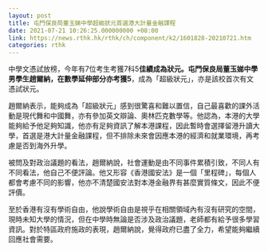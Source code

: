 ```yaml
---
layout: post
title: 屯門保良局董玉娣中學超級狀元首選港大計量金融課程
date: 2021-07-21 10:26:25.000000000 +08:00
link: https://news.rthk.hk/rthk/ch/component/k2/1601828-20210721.htm
categories: rthk
---
```


中學文憑試放榜，今年有7位考生考獲7科5**佳績成為狀元。屯門保良局董玉娣中學男學生趙爾納，在數學延伸部分亦考獲5**，成為「超級狀元」，亦是該校首次有文憑試狀元。

趙爾納表示，能夠成為「超級狀元」感到很驚喜和難以置信，自己最喜歡的課外活動是現代舞和中國舞，亦有參加英文辯論、奧林匹克數學等。他認為，本港的大學能夠給予他足夠知識，他亦有足夠資訊了解本港課程，因此暫時會選擇留港升讀大學，首選是港大計量金融課程，但不排除未來會因應本港的經濟和就業環境，再考慮是否到海外升學。

被問及對政治議題的看法，趙爾納說，社會運動是由不同事件累積引致，不同人有不同看法，他自己不便評論。他又形容《香港國安法》是一個「里程碑」，每個人都會考慮不同的影響，他亦不清楚國安法對本港金融界有甚麼實質條文，因此不便評價。

至於香港有沒有學術自由，他說學術自由是視乎在相關領域內有沒有研究的空間，現時未知大學的情況，但在中學時無論是否涉及政治議題，老師都有給予很多學習資訊。對於特區政府施政的表現，趙爾納說，覺得政府已盡了全力，希望能夠繼續回應社會需要。
